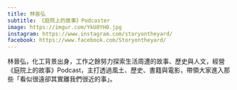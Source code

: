 ```yaml
---
title: 林晉弘
subtitle: 《庭院上的故事》Podcaster
image: https://imgur.com/YkU8YH0.jpg
instagram: https://www.instagram.com/storyontheyard/
facebook: https://www.facebook.com/Storyontheyard/
---
```

林晉弘，化工背景出身，工作之餘努力探索生活周遭的故事、歷史與人文，經營《庭院上的故事》Podcast，主打透過風土、歷史、書籍與電影，帶領大家進入那些「看似很遠卻其實離我們很近的事」。
